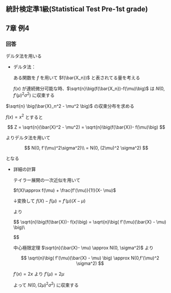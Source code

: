 ## 統計検定準1級(Statistical Test Pre-1st grade)
## 7章 例4
### 回答

デルタ法を用いる

- デルタ法：
    
    ある関数を $f$ を用いて $f(\bar{X_n})$ と表されてる量を考える
    
    $f(x)$ が連続微分可能な時、$\sqrt{n}\big(f(\bar{X_n})-f(\mu)\big)$ は $N\big(0, f'(\mu)^2\sigma^2 \big)$ に収束する
    

$\sqrt{n} \big(\bar{X}_n^2 - \mu^2 \big)$ の収束分布を求める

$f(x) = x^2$ とすると

$$
Z = \sqrt{n}(\bar{X}^2 - \mu^2) = \sqrt{n}\big(f(\bar{X})- f(\mu)\big)
$$

よりデルタ法を用いて

$$
N(0, f'(\mu)^2\sigma^2)\\
= N(0, (2\mu)^2 \sigma^2)
$$

となる

- 詳細の計算
    
    テイラー展開の一次近似を用いて
    
     $f(X)\approx f(\mu) + \frac{f'(\mu)}{1!}(X- \mu)$ 
    
    ↓変換して
    $f(X)- f(\mu) = f'(\mu)(X - \mu)$
    
    より
    
    $$
    \sqrt{n}\big(f(\bar{X})- f(x)\big) = \sqrt{n}\big( f'(\mu)(\bar{X} - \mu) \big)\\
    
    $$
    
    中心極限定理 $\sqrt{n}(\bar{X}- \mu) \approx N(0, \sigma^2)$ より
    
    $$
    \sqrt{n}\big( f'(\mu)(\bar{X} - \mu) \big) \approx N(0,f'(\mu)^2 \sigma^2)
    $$
    
    $f'(x) = 2x$ より $f'(\mu) = 2\mu$
    
    よって $N(0,(2\mu)^2\sigma^2 )$ に収束する